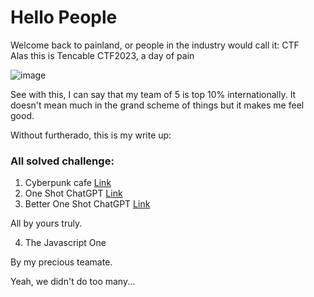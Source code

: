 # Hello People

Welcome back to painland, or people in the industry would call it: CTF
<br>
Alas this is Tencable CTF2023, a day of pain



![image](https://github.com/limxuankai/CTF/assets/95482591/1ddc2ceb-a980-4644-895c-5cb51c9e0543)

See with this, I can say that my team of 5 is top 10% internationally. It doesn't mean much in the grand scheme of things but it makes me feel good. 



Without furtherado, this is my write up: 

### All solved challenge:

1. Cyberpunk cafe [Link](https://github.com/limxuankai/CTF/blob/main/TencableCTF2023/Stego/Cyberpunk_Cafe.md)
2. One Shot ChatGPT [Link](https://github.com/limxuankai/CTF/blob/main/TencableCTF2023/Misc/OneShotChatGPT.md)
3. Better One Shot ChatGPT [Link](https://github.com/limxuankai/CTF/blob/main/TencableCTF2023/Misc/BetterOneShotChatGPT.md)

All by yours truly. 

4. The Javascript One

By my precious teamate. 

Yeah, we didn't do too many...


